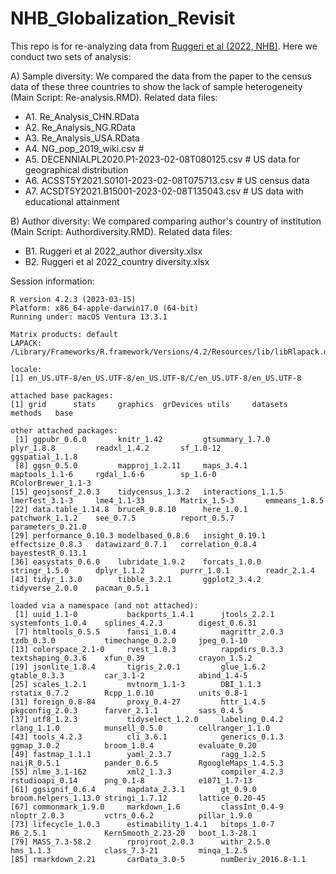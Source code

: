 # NHB_Globalization_Revisit

This repo is for re-analyzing data from [Ruggeri et al (2022, NHB)](https://www.nature.com/articles/s41562-022-01392-w). Here we conduct two sets of analysis:

A)  Sample diversity: We compared the data from the paper to the census data of these three countries to show the lack of sample heterogeneity (Main Script: Re-analysis.RMD). Related data files:

-   A1. Re_Analysis_CHN.RData
-   A2. Re_Analysis_NG.RData
-   A3. Re_Analysis_USA.RData
-   A4. NG_pop_2019_wiki.csv \#
-   A5. DECENNIALPL2020.P1-2023-02-08T080125.csv \# US data for geographical distribution
-   A6. ACSST5Y2021.S0101-2023-02-08T075713.csv \# US census data
-   A7. ACSDT5Y2021.B15001-2023-02-08T135043.csv \# US data with educational attainment

B)  Author diversity: We compared comparing author's country of institution (Main Script: Authordiversity.RMD). Related data files:

-   B1. Ruggeri et al 2022_author diversity.xlsx
-   B2. Ruggeri et al 2022_country diversity.xlsx

Session information:

```         
R version 4.2.3 (2023-03-15)
Platform: x86_64-apple-darwin17.0 (64-bit)
Running under: macOS Ventura 13.3.1

Matrix products: default
LAPACK: /Library/Frameworks/R.framework/Versions/4.2/Resources/lib/libRlapack.dylib

locale:
[1] en_US.UTF-8/en_US.UTF-8/en_US.UTF-8/C/en_US.UTF-8/en_US.UTF-8

attached base packages:
[1] grid      stats     graphics  grDevices utils     datasets  methods   base     

other attached packages:
 [1] ggpubr_0.6.0       knitr_1.42         gtsummary_1.7.0    plyr_1.8.8         readxl_1.4.2       sf_1.0-12          ggspatial_1.1.8   
 [8] ggsn_0.5.0         mapproj_1.2.11     maps_3.4.1         maptools_1.1-6     rgdal_1.6-6        sp_1.6-0           RColorBrewer_1.1-3
[15] geojsonsf_2.0.3    tidycensus_1.3.2   interactions_1.1.5 lmerTest_3.1-3     lme4_1.1-33        Matrix_1.5-3       emmeans_1.8.5     
[22] data.table_1.14.8  bruceR_0.8.10      here_1.0.1         patchwork_1.1.2    see_0.7.5          report_0.5.7       parameters_0.21.0 
[29] performance_0.10.3 modelbased_0.8.6   insight_0.19.1     effectsize_0.8.3   datawizard_0.7.1   correlation_0.8.4  bayestestR_0.13.1 
[36] easystats_0.6.0    lubridate_1.9.2    forcats_1.0.0      stringr_1.5.0      dplyr_1.1.2        purrr_1.0.1        readr_2.1.4       
[43] tidyr_1.3.0        tibble_3.2.1       ggplot2_3.4.2      tidyverse_2.0.0    pacman_0.5.1      

loaded via a namespace (and not attached):
 [1] uuid_1.1-0           backports_1.4.1      jtools_2.2.1         systemfonts_1.0.4    splines_4.2.3        digest_0.6.31       
 [7] htmltools_0.5.5      fansi_1.0.4          magrittr_2.0.3       tzdb_0.3.0           timechange_0.2.0     jpeg_0.1-10         
[13] colorspace_2.1-0     rvest_1.0.3          rappdirs_0.3.3       textshaping_0.3.6    xfun_0.39            crayon_1.5.2        
[19] jsonlite_1.8.4       tigris_2.0.1         glue_1.6.2           gtable_0.3.3         car_3.1-2            abind_1.4-5         
[25] scales_1.2.1         mvtnorm_1.1-3        DBI_1.1.3            rstatix_0.7.2        Rcpp_1.0.10          units_0.8-1         
[31] foreign_0.8-84       proxy_0.4-27         httr_1.4.5           pkgconfig_2.0.3      farver_2.1.1         sass_0.4.5          
[37] utf8_1.2.3           tidyselect_1.2.0     labeling_0.4.2       rlang_1.1.0          munsell_0.5.0        cellranger_1.1.0    
[43] tools_4.2.3          cli_3.6.1            generics_0.1.3       ggmap_3.0.2          broom_1.0.4          evaluate_0.20       
[49] fastmap_1.1.1        yaml_2.3.7           ragg_1.2.5           naijR_0.5.1          pander_0.6.5         RgoogleMaps_1.4.5.3 
[55] nlme_3.1-162         xml2_1.3.3           compiler_4.2.3       rstudioapi_0.14      png_0.1-8            e1071_1.7-13        
[61] ggsignif_0.6.4       mapdata_2.3.1        gt_0.9.0             broom.helpers_1.13.0 stringi_1.7.12       lattice_0.20-45     
[67] commonmark_1.9.0     markdown_1.6         classInt_0.4-9       nloptr_2.0.3         vctrs_0.6.2          pillar_1.9.0        
[73] lifecycle_1.0.3      estimability_1.4.1   bitops_1.0-7         R6_2.5.1             KernSmooth_2.23-20   boot_1.3-28.1       
[79] MASS_7.3-58.2        rprojroot_2.0.3      withr_2.5.0          hms_1.1.3            class_7.3-21         minqa_1.2.5         
[85] rmarkdown_2.21       carData_3.0-5        numDeriv_2016.8-1.1 
```
